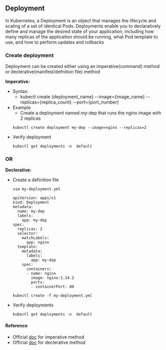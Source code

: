 ## Deployment
In Kubernetes, a Deployment is an object that manages the lifecycle and scaling of a set of identical Pods. Deployments enable you to declaratively define and manage the desired state of your application, including how many replicas of the application should be running, what Pod template to use, and how to perform updates and rollbacks

### Create deployment
Deployment can be created either using an imperative(command) method or declerative(manifest/defnition file) method

**Imperative:**
- Syntax:
  - kubectl create {deployment_name} --image={image_name} --replicas={replica_count} --port={port_number}
- Example
  - Create a deployment named my-dep that runs the nginx image with 2 replicas
  ```
  kubectl create deployment my-dep --image=nginx --replicas=2 
  ```
- Verify deployment
  ```
  kubectl get deployments -n  default
  ```
### OR
**Declerative:**
- Create a definition file
  ```
  vim my-deployment.yml
  ```
  ```
  apiVersion: apps/v1
  kind: Deployment
  metadata:
    name: my-dep
    labels:
      app: my-dep
  spec:
    replicas: 2
    selector:
      matchLabels:
        app: nginx
    template:
      metadata:
        labels:
          app: my-dep
      spec:
        containers:
        - name: nginx
          image: nginx:1.14.2
          ports:
          - containerPort: 80
  ```
  ```
  kubectl create -f my-deployment.yml
- Verify deployments
  ```
  kubectl get deployments -n  default
  ```
#### Reference
- Official [doc](https://kubernetes.io/docs/reference/generated/kubectl/kubectl-commands#-em-deployment-em-) for imperative method
- Official [doc](https://kubernetes.io/docs/concepts/workloads/controllers/deployment/) for declerative method
